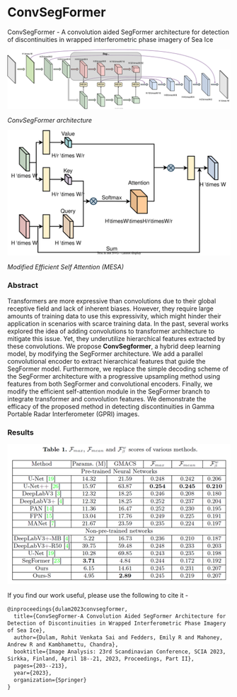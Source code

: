 # ConvSegFormer
ConvSegFormer - A convolution aided SegFormer architecture for detection of discontinuities in wrapped interferometric phase imagery of Sea Ice

![](/Images/ConvSegFormerB0.svg)

*ConvSegFormer architecture*

![](/Images/MESAPP.svg)

*Modified Efficient Self Attention (MESA)*

### Abstract

Transformers are more expressive than convolutions due to their global receptive field and lack of inherent biases. However, they require large amounts of training data to use this expressivity, which might hinder their application in scenarios with scarce training data. In the past, several works explored the idea of adding convolutions to transformer architecture to mitigate this issue. Yet, they underutilize hierarchical features extracted by these convolutions. We propose **ConvSegformer**, a hybrid deep learning model, by modifying the SegFormer architecture. We add a parallel convolutional encoder to extract hierarchical features that guide the SegFormer model. Furthermore, we replace the simple decoding scheme of the SegFormer architecture with a progressive upsampling method using features from both SegFormer and convolutional encoders. Finally, we modify the efficient self-attention module in the SegFormer branch to integrate transformer and convolution features. We demonstrate the efficacy of the proposed method in detecting discontinuities in Gamma Portable Radar Interferometer (GPRI) images.

### Results

![](/Images/ResultsTable.png)

If you find our work useful, please use the following to cite it - 

```
@inproceedings{dulam2023convsegformer,
  title={ConvSegFormer-A Convolution Aided SegFormer Architecture for Detection of Discontinuities in Wrapped Interferometric Phase Imagery of Sea Ice},
  author={Dulam, Rohit Venkata Sai and Fedders, Emily R and Mahoney, Andrew R and Kambhamettu, Chandra},
  booktitle={Image Analysis: 23rd Scandinavian Conference, SCIA 2023, Sirkka, Finland, April 18--21, 2023, Proceedings, Part II},
  pages={203--213},
  year={2023},
  organization={Springer}
}
```
